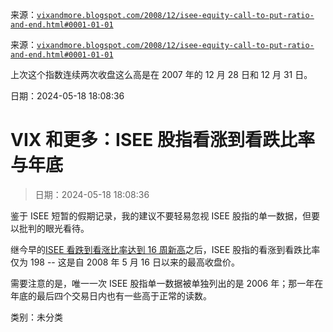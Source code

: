 来源：[`vixandmore.blogspot.com/2008/12/isee-equity-call-to-put-ratio-and-end.html#0001-01-01`](http://vixandmore.blogspot.com/2008/12/isee-equity-call-to-put-ratio-and-end.html#0001-01-01)

来源：[`vixandmore.blogspot.com/2008/12/isee-equity-call-to-put-ratio-and-end.html#0001-01-01`](http://vixandmore.blogspot.com/2008/12/isee-equity-call-to-put-ratio-and-end.html#0001-01-01)

上次这个指数连续两次收盘这么高是在 2007 年的 12 月 28 日和 12 月 31 日。

日期：2024-05-18 18:08:36

# VIX 和更多：ISEE 股指看涨到看跌比率与年底

> 日期：2024-05-18 18:08:36

鉴于 ISEE 短暂的假期记录，我的建议不要轻易忽视 ISEE 股指的单一数据，但要以批判的眼光看待。

继今早的[ISEE 看跌到看涨比率达到 16 周新高](http://vixandmore.blogspot.com/2008/12/isee-equity-call-to-put-ratio-at.html)之后，ISEE 股指的看涨到看跌比率仅为 198 -- 这是自 2008 年 5 月 16 日以来的最高收盘价。

需要注意的是，唯一一次 ISEE 股指单一数据被单独列出的是 2006 年；那一年在年底的最后四个交易日内也有一些高于正常的读数。

类别：未分类
